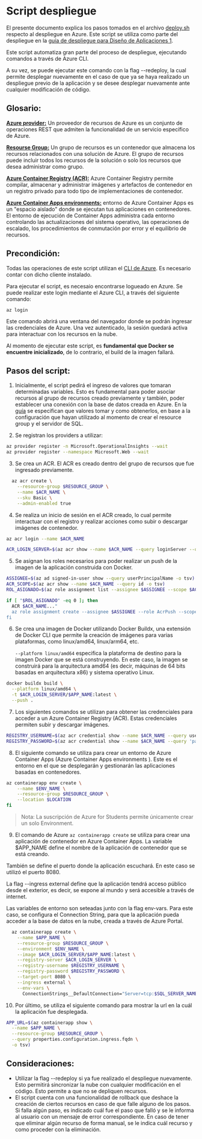 # Script despliegue

El presente documento explica los pasos tomados en el archivo [deploy.sh](./ejemplo/Obligatorio_1/deploy.sh) respecto al despliegue en Azure. Este script se utiliza como parte del despliegue en la [guía de despliegue para Diseño de Aplicaciones 1](./guia_despliegue_da1_azure.md). 

Este script automatiza gran parte del proceso de despliegue, ejecutando comandos a través de Azure CLI.

A su vez, se puede ejecutar este comando con la flag --redeploy, la cual permite desplegar nuevamente en el caso de que ya se haya realizado un despliegue previo de la aplicación y se desee desplegar nuevamente ante cualquier modificación de código.

## Glosario:

**[Azure provider:](https://learn.microsoft.com/en-us/azure/azure-resource-manager/management/resource-providers-and-types)** Un proveedor de recursos de Azure es un conjunto de operaciones REST que admiten la funcionalidad de un servicio específico de Azure.

**[Resourse Group:](https://learn.microsoft.com/es-es/azure/azure-resource-manager/management/manage-resource-groups-portal)** Un grupo de recursos es un contenedor que almacena los recursos relacionados con una solución de Azure. El grupo de recursos puede incluir todos los recursos de la solución o solo los recursos que desea administrar como grupo.

**[Azure Container Registry (ACR):](https://azure.microsoft.com/es-es/products/container-registry)** Azure Container Registry permite compilar, almacenar y administrar imágenes y artefactos de contenedor en un registro privado para todo tipo de implementaciones de contenedor.

[**Azure Container Apps environments:**](https://learn.microsoft.com/en-us/azure/container-apps/environment) entorno de Azure Container Apps es un "espacio aislado" donde se ejecutan tus aplicaciones en contenedores.  El entorno de ejecución de Container Apps administra cada entorno controlando las actualizaciones del sistema operativo, las operaciones de escalado, los procedimientos de conmutación por error y el equilibrio de recursos.

## Precondición:

Todas las operaciones de este script utilizan el [CLI de Azure](https://learn.microsoft.com/es-es/cli/azure/install-azure-cli?view=azure-cli-latest). Es necesario contar con dicho cliente instalado.

Para ejecutar el script, es necesaio encontrarse logueado en Azure. Se puede realizar este login mediante el Azure CLI, a través del siguiente comando: 

`az login`

Este comando abrirá una ventana del navegador donde se podrán ingresar las credenciales de Azure. Una vez autenticado, la sesión quedará activa para interactuar con los recursos en la nube.

Al momento de ejecutar este script, es **fundamental que Docker se encuentre inicializado**, de lo contrario, el build de la imagen fallará.

## Pasos del script:

1. Inicialmente, el script pedirá el ingreso de valores que tomaran determinadas variables. Esto es fundamental para poder asociar recursos al grupo de recursos creado previamente y también, poder establecer una conexión con la base de datos creada en Azure. En la [guía](https://github.com/IngSoft-FIS-Ejercicios/despliegue-cloud/blob/main/da1/guia_despliegue_da1_azure.md#instalaci%C3%B3n-del-azure-cli-y-despliegue) se especifican que valores tomar y como obtenerlos, en base a la configuración que hayan utilizado al momento de crear el resource group y el servidor de SQL. 

2. Se registran los providers a utilizar:
```bash
az provider register -n Microsoft.OperationalInsights --wait
az provider register --namespace Microsoft.Web --wait
```

3. Se crea un ACR. El ACR es creado dentro del grupo de recursos que fue ingresado previamente. 

```bash
  az acr create \
    --resource-group $RESOURCE_GROUP \
    --name $ACR_NAME \
    --sku Basic \
    --admin-enabled true
```

4. Se realiza un inicio de sesión en el ACR creado, lo cual permite interactuar con el registro y realizar acciones como subir o descargar imágenes de contenedor.

```bash
az acr login --name $ACR_NAME

ACR_LOGIN_SERVER=$(az acr show --name $ACR_NAME --query loginServer --output tsv)
```

5. Se asignan los roles necesarios para poder realizar un push de la imagen de la aplicación construida con Docker.

```bash
ASSIGNEE=$(az ad signed-in-user show --query userPrincipalName -o tsv)
ACR_SCOPE=$(az acr show --name $ACR_NAME --query id -o tsv)
ROL_ASIGNADO=$(az role assignment list --assignee $ASSIGNEE --scope $ACR_SCOPE --query "[?roleDefinitionName=='AcrPush'] | length(@)" -o tsv)

if [ "$ROL_ASIGNADO" -eq 0 ]; then
  ACR $ACR_NAME..."
  az role assignment create --assignee $ASSIGNEE --role AcrPush --scope $ACR_SCOPE
fi
```

6. Se crea una imagen de Docker utilizando Docker Buildx, una extensión de Docker CLI que permite la creación de imágenes para varias plataformas, como linux/amd64, linux/arm64, etc.

    `--platform linux/amd64` especifica la plataforma de destino para la imagen Docker que se está construyendo. En este caso, la imagen se construirá para la arquitectura amd64 (es decir, máquinas de 64 bits basadas en arquitectura x86) y sistema operativo Linux.

```bash
docker buildx build \
  --platform linux/amd64 \
  -t $ACR_LOGIN_SERVER/$APP_NAME:latest \
  --push .
```

7. Los siguientes comandos se utilizan para obtener las credenciales para acceder a un Azure Container Registry (ACR). Estas credenciales permiten subir y descargar imágenes.

```bash
REGISTRY_USERNAME=$(az acr credential show --name $ACR_NAME --query username -o tsv)
REGISTRY_PASSWORD=$(az acr credential show --name $ACR_NAME --query 'passwords[0].value' -o tsv)
```

8. El siguiente comando se utiliza para crear un entorno de Azure Container Apps (Azure Container Apps environments
). Este es el entorno en el que se desplegarán y gestionarán las aplicaciones basadas en contenedores.

```bash
az containerapp env create \
    --name $ENV_NAME \
    --resource-group $RESOURCE_GROUP \
    --location $LOCATION
fi
```

> Nota: La suscripción de Azure for Students permite únicamente crear un solo Environment.

9. El comando de Azure `az containerapp create` se utiliza para crear una aplicación de contenedor en Azure Container Apps. La variable $APP_NAME define el nombre de la aplicación de contenedor que se está creando.

También se define el puerto donde la aplicación escuchará. En este caso se utilizó el puerto 8080.

La flag --ingress external define que la aplicación tendrá acceso público desde el exterior, es decir, se expone al mundo y será accesible a través de internet.

Las variables de entorno son seteadas junto con la flag env-vars. Para este caso, se configura el Connection String, para que la aplicación pueda acceder a la base de datos en la nube, creada a través de Azure Portal.

```bash
  az containerapp create \
    --name $APP_NAME \
    --resource-group $RESOURCE_GROUP \
    --environment $ENV_NAME \
    --image $ACR_LOGIN_SERVER/$APP_NAME:latest \
    --registry-server $ACR_LOGIN_SERVER \
    --registry-username $REGISTRY_USERNAME \
    --registry-password $REGISTRY_PASSWORD \
    --target-port 8080 \
    --ingress external \
    --env-vars \
      ConnectionStrings__DefaultConnection="Server=tcp:$SQL_SERVER_NAME.database.windows.net,1433;Initial Catalog=$SQL_DB_NAME;Persist Security Info=False;User ID=$SQL_ADMIN_USER;Password=$SQL_ADMIN_PASS;MultipleActiveResultSets=False;Encrypt=True;TrustServerCertificate=False;Connection Timeout=30;"
```

10. Por último, se utiliza el siguiente comando para mostrar la url en la cuál la aplicación fue desplegada.

```bash
APP_URL=$(az containerapp show \
  --name $APP_NAME \
  --resource-group $RESOURCE_GROUP \
  --query properties.configuration.ingress.fqdn \
  -o tsv)
```

## Consideraciones:

- Utilizar la flag --redeploy si ya fue realizado el despliegue nuevamente. Esto permitirá sincronizar la nube con cualquier modificación en el código. Esto permite a que no se depliquen recursos.
- El script cuenta con una funcionalidad de rollback que deshace la creación de ciertos recursos en caso de que falle alguno de los pasos. Si falla algún paso, es indicado cuál fue el paso que falló y se le informa al usuario con un mensaje de error correspondiente. En caso de tener que eliminar algún recurso de forma manual, se le indica cuál recurso y como proceder con la eliminación.

